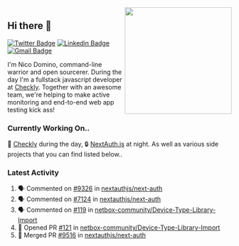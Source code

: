 <img align="right" src="https://user-images.githubusercontent.com/7415984/172472491-91b16eac-fa22-4ecf-92df-d687139fd1f9.gif" width="240" />

## Hi there 👋

[![Twitter Badge](https://img.shields.io/badge/-@ndom91-1ca0f1?style=flat-square&labelColor=1ca0f1&logo=twitter&logoColor=white&link=https://twitter.com/ndom91)](https://twitter.com/ndom91) [![Linkedin Badge](https://img.shields.io/badge/-ndom91-blue?style=flat-square&logo=Linkedin&logoColor=white&link=https://www.linkedin.com/in/ndom91/)](https://www.linkedin.com/in/ndom91/) [![Gmail Badge](https://img.shields.io/badge/-yo@ndo.dev-c14438?style=flat-square&logo=mail.ru&logoColor=white&link=mailto:yo@ndo.dev)](mailto:yo@ndo.dev)

I'm Nico Domino, command-line warrior and open sourcerer. During the day I'm a fullstack javascript developer at [Checkly](https://checklyhq.com). Together with an awesome team, we're helping to make active monitoring and end-to-end web app testing kick ass!

### Currently Working On..

🦝 [Checkly](https://checklyhq.com) during the day, 🔒 [NextAuth.js](https://github.com/nextauthjs/next-auth) at night. As well as various side projects that you can find listed below..

<!--START_SECTION_PROFILE_VIEWS:readme-info-->
<!--END_SECTION_PROFILE_VIEWS:readme-info-->

<!--START_SECTION_DAILY_COMMIT:readme-info-->
<!--END_SECTION_DAILY_COMMIT:readme-info-->

<!--START_SECTION_WEEKLY_COMMIT:readme-info-->
<!--END_SECTION_WEEKLY_COMMIT:readme-info-->

### Latest Activity

<!--START_SECTION:activity-->
1. 🗣 Commented on [#9326](https://github.com/nextauthjs/next-auth/pull/9326#issuecomment-1874161376) in [nextauthjs/next-auth](https://github.com/nextauthjs/next-auth)
2. 🗣 Commented on [#7124](https://github.com/nextauthjs/next-auth/pull/7124#issuecomment-1874131457) in [nextauthjs/next-auth](https://github.com/nextauthjs/next-auth)
3. 🗣 Commented on [#119](https://github.com/netbox-community/Device-Type-Library-Import/issues/119#issuecomment-1874100028) in [netbox-community/Device-Type-Library-Import](https://github.com/netbox-community/Device-Type-Library-Import)
4. 💪 Opened PR [#121](https://github.com/netbox-community/Device-Type-Library-Import/pull/121) in [netbox-community/Device-Type-Library-Import](https://github.com/netbox-community/Device-Type-Library-Import)
5. 🎉 Merged PR [#9516](https://github.com/nextauthjs/next-auth/pull/9516) in [nextauthjs/next-auth](https://github.com/nextauthjs/next-auth)
<!--END_SECTION:activity-->
